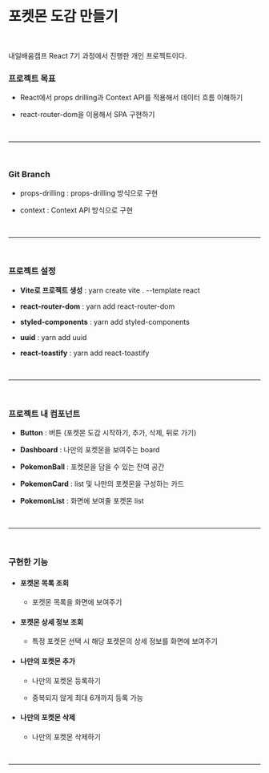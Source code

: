 # 포켓몬 도감 만들기

<br />

내일배움캠프 React 7기 과정에서 진행한 개인 프로젝트이다.

### 프로젝트 목표

-   React에서 props drilling과 Context API를 적용해서 데이터 흐름 이해하기

-   react-router-dom을 이용해서 SPA 구현하기

<br />

---

<br />

### Git Branch

-   props-drilling : props-drilling 방식으로 구현

-   context : Context API 방식으로 구현

<br />

---

<br />

### 프로젝트 설정

-   <b>Vite로 프로젝트 생성</b> : yarn create vite . --template react

-   <b>react-router-dom</b> : yarn add react-router-dom

-   <b>styled-components</b> : yarn add styled-components

-   <b>uuid</b> : yarn add uuid

-   <b>react-toastify</b> : yarn add react-toastify

<br />

---

<br />

### 프로젝트 내 컴포넌트

-   <b>Button</b> : 버튼 (포켓몬 도감 시작하기, 추가, 삭제, 뒤로 가기)

-   <b>Dashboard</b> : 나만의 포켓몬을 보여주는 board

-   <b>PokemonBall</b> : 포켓몬을 담을 수 있는 잔여 공간

-   <b>PokemonCard</b> : list 및 나만의 포켓몬을 구성하는 카드

-   <b>PokemonList</b> : 화면에 보여줄 포켓몬 list

<br />

---

<br />

### 구현한 기능

-   #### 포켓몬 목록 조회

    -   포켓몬 목록을 화면에 보여주기

-   #### 포켓몬 상세 정보 조회

    -   특정 포켓몬 선택 시 해당 포켓몬의 상세 정보를 화면에 보여주기

-   #### 나만의 포켓몬 추가

    -   나만의 포켓몬 등록하기

    -   중복되지 않게 최대 6개까지 등록 가능

-   #### 나만의 포켓몬 삭제

    -   나만의 포켓몬 삭제하기

<br />

---
